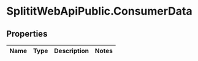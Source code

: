 # SplititWebApiPublic.ConsumerData

## Properties

Name | Type | Description | Notes
------------ | ------------- | ------------- | -------------


